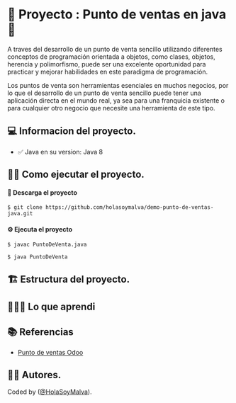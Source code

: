 # 🎒 Proyecto : Punto de ventas en java 💸

A traves del desarrollo de un punto de venta sencillo utilizando diferentes conceptos de programación orientada a objetos, como clases, objetos, herencia y polimorfismo, puede ser una excelente oportunidad para practicar y mejorar habilidades en este paradigma de programación.

Los puntos de venta son herramientas esenciales en muchos negocios, por lo que el desarrollo de un punto de venta sencillo puede tener una aplicación directa en el mundo real, ya sea para una franquicia existente o para cualquier otro negocio que necesite una herramienta de este tipo.


## 💻 Informacion del proyecto.

- ✅ Java en su version: Java 8

## 👷‍♀️ Como ejecutar el proyecto.

#### 🧱 Descarga el proyecto
  
    $ git clone https://github.com/holasoymalva/demo-punto-de-ventas-java.git

#### ⚙️ Ejecuta el proyecto

    $ javac PuntoDeVenta.java
    
    $ java PuntoDeVenta

## 🏗️ Estructura del proyecto.

## 👩🏻‍🔬 Lo que aprendi


## 📚 Referencias

* [Punto de ventas Odoo](https://www.odoo.com/es_ES/app/point-of-sale-shop?utm_source=google&utm_medium=cpc&utm_campaign=MX-ES-POS&utm_gclid=Cj0KCQjwtsCgBhDEARIsAE7RYh2j11gQyRTyPEldo8bkNiVEYnBD9loX5uH7CemHxvUxZoSi-abg7x8aAvE0EALw_wcB&gclid=Cj0KCQjwtsCgBhDEARIsAE7RYh2j11gQyRTyPEldo8bkNiVEYnBD9loX5uH7CemHxvUxZoSi-abg7x8aAvE0EALw_wcB)

## 👩‍💻 Autores.

Coded by ([@HolaSoyMalva](https://github.com/holasoymalva)).

